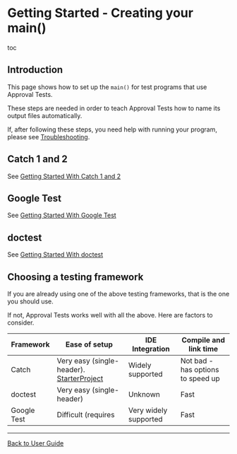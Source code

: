 <a id="top"></a>

# Getting Started - Creating your main()


toc


## Introduction

This page shows how to set up the `main()` for test programs that use Approval Tests.

These steps are needed in order to teach Approval Tests how to name its output files automatically.

If, after following these steps, you need help with running your program, please see [Troubleshooting](/doc/Troubleshooting.md#top).

## Catch 1 and 2

See [Getting Started With Catch 1 and 2](/doc/UsingCatch.md#getting-started-with-catch-1-and-2)

## Google Test

See [Getting Started With Google Test](/doc/UsingGoogleTests.md#getting-started-with-google-test)

## doctest

See [Getting Started With doctest](/doc/UsingDoctest.md#getting-started-with-doctest)

## Choosing a testing framework

If you are already using one of the above testing frameworks, that is the one you should use.

If not, Approval Tests works well with all the above. Here are factors to consider.

| Framework | Ease of setup | IDE Integration | Compile and link time |
| --- | --- | --- | --- |
| Catch | Very easy (single-header). [StarterProject](https://github.com/approvals/ApprovalTests.Cpp.StarterProject) | Widely supported | Not bad - has options to speed up |
| doctest | Very easy (single-header) | Unknown | Fast |
| Google Test | Difficult (requires | Very widely supported | Fast |

---

[Back to User Guide](/doc/README.md#top)
